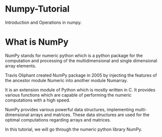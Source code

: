 # Numpy-Tutorial
Introduction and Operations in numpy.

# What is NumPy
NumPy stands for numeric python which is a python package for the computation and processing of the multidimensional and single dimensional array elements.

Travis Oliphant created NumPy package in 2005 by injecting the features of the ancestor module Numeric into another module Numarray.

It is an extension module of Python which is mostly written in C. It provides various functions which are capable of performing the numeric computations with a high speed.

NumPy provides various powerful data structures, implementing multi-dimensional arrays and matrices. These data structures are used for the optimal computations regarding arrays and matrices.

In this tutorial, we will go through the numeric python library NumPy.
